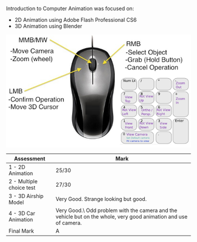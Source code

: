 Introduction to Computer Animation was focused on:
- 2D Animation using Adobe Flash Professional CS6
- 3D Animation using Blender

<p align="center">
  <img src="https://github.com/yuchingho/university/blob/master/1)%20UWS%20First%20Year/3)%20Semester%20One%20-%20Introduction%20to%20Computer%20Animation/Week06%20-%20Introduction%20to%20Blender/Blender%20Quick%20Controls.png?raw=true" alt="Blender Quick Controls"/>
</p>

| Assessment | Mark |
| ----- | --- |
| 1 - 2D Animation| 25/30 |
| 2 - Multiple choice test | 27/30 |
| 3 - 3D Airship Model | Very Good. Strange looking but good. |
| 4 - 3D Car Animation | Very Good.\ Odd problem with the camera and the vehicle but on the whole, very good animation and use of camera. |
| Final Mark | A |